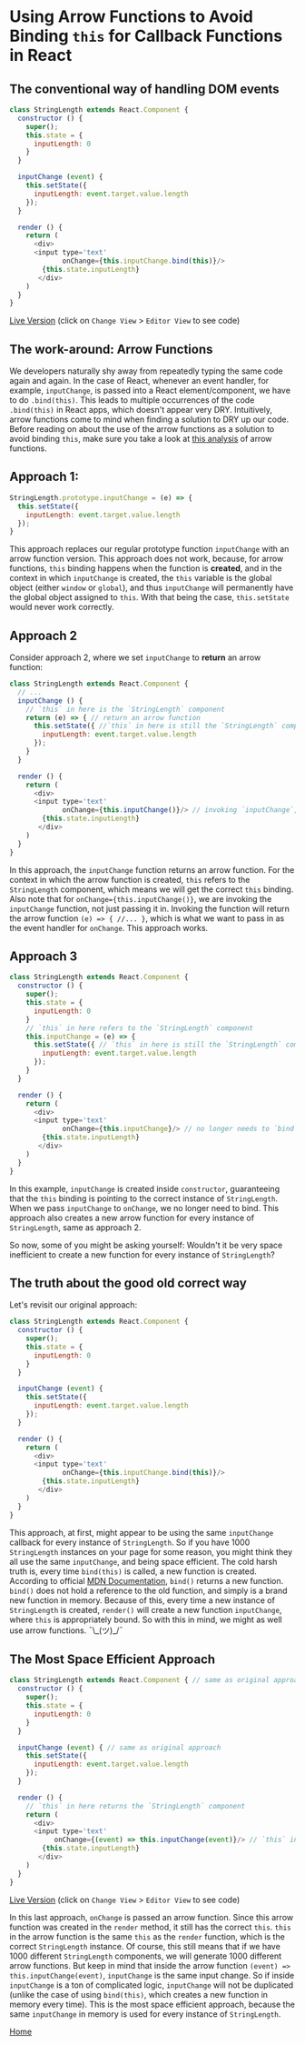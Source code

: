 # Using Arrow Functions to Avoid Binding `this` for Callback Functions in React

## The conventional way of handling DOM events

```javascript
class StringLength extends React.Component {
  constructor () {
    super();
    this.state = {
      inputLength: 0
    }
  }

  inputChange (event) {
    this.setState({
      inputLength: event.target.value.length
    });
  }

  render () {
    return (
      <div>
      <input type='text'
             onChange={this.inputChange.bind(this)}/>
        {this.state.inputLength}
       </div>
    )
  }
}
```

[Live Version][demo] (click on `Change View` > `Editor View` to see code)

[demo]: https://codepen.io/khaivubui/full/JygGKZ/

## The work-around: Arrow Functions

We developers naturally shy away from repeatedly typing the same code again and again. In the case of React, whenever an event handler, for example, `inputChange`, is passed into a React element/component, we have to do `.bind(this)`. This leads to multiple occurrences of the code `.bind(this)` in React apps, which doesn't appear very DRY. Intuitively, arrow functions come to mind when finding a solution to DRY up our code. Before reading on about the use of the arrow functions as a solution to avoid binding `this`, make sure you take a look at [this analysis][js-arrow-this] of arrow functions.

[js-arrow-this]: ../javascript/arrow_and_this.md

## Approach 1:

```javascript
StringLength.prototype.inputChange = (e) => {
  this.setState({
    inputLength: event.target.value.length
  });
}
```

This approach replaces our regular prototype function `inputChange` with an arrow function version. This approach does not work, because, for arrow functions, `this` binding happens when the function is __created__, and in the context in which `inputChange` is created, the `this` variable is the global object (either `window` or `global`), and thus `inputChange` will permanently have the global object assigned to `this`. With that being the case, `this.setState` would never work correctly.

## Approach 2

Consider approach 2, where we set `inputChange` to __return__ an arrow function:
```javascript
class StringLength extends React.Component {
  // ...
  inputChange () {
    // `this` in here is the `StringLength` component
    return (e) => { // return an arrow function
      this.setState({ //`this` in here is still the `StringLength` component
        inputLength: event.target.value.length
      });
    }
  }

  render () {
    return (
      <div>
      <input type='text'
             onChange={this.inputChange()}/> // invoking `inputChange`, which returns an arrow function whose `this` is permanently bound
        {this.state.inputLength}
       </div>
    )
  }
}
```

In this approach, the `inputChange` function returns an arrow function. For the context in which the arrow function is created, `this` refers to the `StringLength` component, which means we will get the correct `this` binding. Also note that for `onChange={this.inputChange()}`, we are invoking the `inputChange` function, not just passing it in. Invoking the function will return the arrow function `(e) => { //... }`, which is what we want to pass in as the event handler for `onChange`. This approach works.

## Approach 3

```javascript
class StringLength extends React.Component {
  constructor () {
    super();
    this.state = {
      inputLength: 0
    }
    // `this` in here refers to the `StringLength` component
    this.inputChange = (e) => {
      this.setState({ // `this` in here is still the `StringLength` component
        inputLength: event.target.value.length
      });
    }
  }

  render () {
    return (
      <div>
      <input type='text'
             onChange={this.inputChange}/> // no longer needs to `bind`, since arrow functions have `this` permanently bound at time of creation
        {this.state.inputLength}
       </div>
    )
  }
}
```

In this example, `inputChange` is created inside `constructor`, guaranteeing that the `this` binding is pointing to the correct instance of `StringLength`. When we pass `inputChange` to `onChange`, we no longer need to bind. This approach also creates a new arrow function for every instance of `StringLength`, same as approach 2.

So now, some of you might be asking yourself: Wouldn't it be very space inefficient to create a new function for every instance of `StringLength`?

## The truth about the good old correct way

Let's revisit our original approach:

```javascript
class StringLength extends React.Component {
  constructor () {
    super();
    this.state = {
      inputLength: 0
    }
  }

  inputChange (event) {
    this.setState({
      inputLength: event.target.value.length
    });
  }

  render () {
    return (
      <div>
      <input type='text'
             onChange={this.inputChange.bind(this)}/>
        {this.state.inputLength}
       </div>
    )
  }
}
```

This approach, at first, might appear to be using the same `inputChange` callback for every instance of `StringLength`. So if you have 1000 `StringLength` instances on your page for some reason, you might think they all use the same `inputChange`, and being space efficient. The cold harsh truth is, every time `bind(this)` is called, a new function is created. According to official [MDN Documentation][mdn-bind], `bind()` returns a new function. `bind()` does not hold a reference to the old function, and simply is a brand new function in memory. Because of this, every time a new instance of `StringLength` is created, `render()` will create a new function `inputChange`, where `this` is appropriately bound. So with this in mind, we might as well use arrow functions. ¯\\\_(ツ)_/¯

## The Most Space Efficient Approach

```javascript
class StringLength extends React.Component { // same as original approach
  constructor () {
    super();
    this.state = {
      inputLength: 0
    }
  }

  inputChange (event) { // same as original approach
    this.setState({
      inputLength: event.target.value.length
    });
  }

  render () {
    // `this` in here returns the `StringLength` component
    return (
      <div>
      <input type='text'
           onChange={(event) => this.inputChange(event)}/> // `this` in the arrow function is the same as the surrounding environment, which is the correct `StringLength` component
        {this.state.inputLength}
       </div>
    )
  }
}
```

[Live Version][demo-2] (click on `Change View` > `Editor View` to see code)

[demo-2]: https://codepen.io/khaivubui/full/GvVMPv/

In this last approach, `onChange` is passed an arrow function. Since this arrow function was created in the `render` method, it still has the correct `this`. `this` in the arrow function is the same `this` as the `render` function, which is the correct `StringLength` instance. Of course, this still means that if we have 1000 different `StringLength` components, we will generate 1000 different arrow functions. But keep in mind that inside the arrow function `(event) => this.inputChange(event)`, `inputChange` is the same input change. So if inside `inputChange` is a ton of complicated logic, `inputChange` will not be duplicated (unlike the case of using `bind(this)`, which creates a new function in memory every time). This is the most space efficient approach, because the same `inputChange` in memory is used for every instance of `StringLength`.

[Home][home]

[home]: ../README.md
[mdn-bind]: https://developer.mozilla.org/en-US/docs/Web/JavaScript/Reference/Global_Objects/Function/bind
